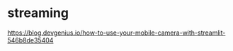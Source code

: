 # streaming



https://blog.devgenius.io/how-to-use-your-mobile-camera-with-streamlit-546b8de35404

